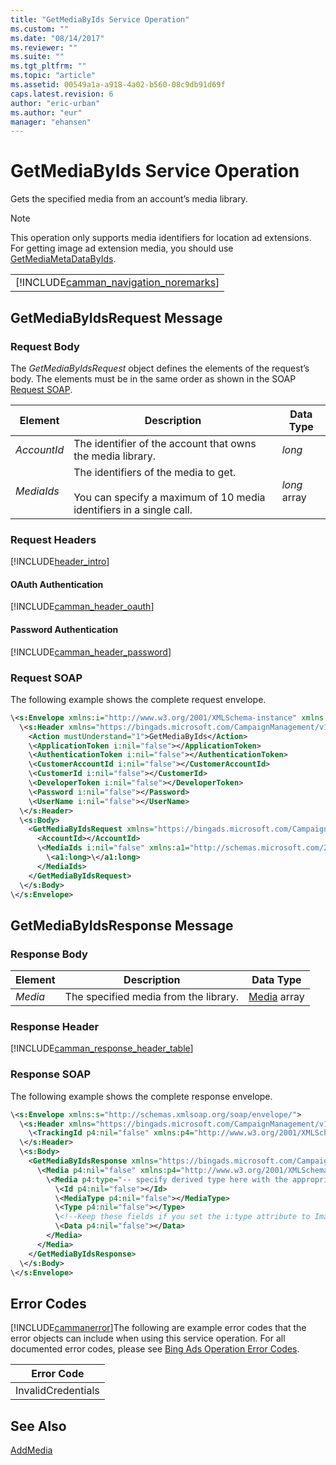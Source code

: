 ```yaml
---
title: "GetMediaByIds Service Operation"
ms.custom: ""
ms.date: "08/14/2017"
ms.reviewer: ""
ms.suite: ""
ms.tgt_pltfrm: ""
ms.topic: "article"
ms.assetid: 00549a1a-a918-4a02-b560-08c9db91d69f
caps.latest.revision: 6
author: "eric-urban"
ms.author: "eur"
manager: "ehansen"
---
```

# GetMediaByIds Service Operation
Gets the specified media from an account’s media library.

> [!NOTE]
> This operation only supports media identifiers for location ad extensions. For getting image ad extension media, you should use [GetMediaMetaDataByIds](../campaign-api/getmediametadatabyids-service-operation.md).

||
|-|
|[!INCLUDE[camman_navigation_noremarks](../campaign-api/includes/camman-navigation-noremarks.md)]|

## <a name="request"></a>GetMediaByIdsRequest Message

### Request Body
The *GetMediaByIdsRequest* object defines the elements of the request’s body. The elements must be in the same order as shown in the SOAP [Request SOAP](#request_soap).

|Element|Description|Data Type|
|-----------|---------------|-------------|
|*AccountId*|The identifier of the account that owns the media library.|*long*|
|*MediaIds*|The identifiers of the media to get.<br /><br />You can specify a maximum of 10 media identifiers in a single call.|*long* array|

### Request Headers
[!INCLUDE[header_intro](../campaign-api/includes/header-intro.md)]
#### OAuth Authentication
[!INCLUDE[camman_header_oauth](../campaign-api/includes/camman-header-oauth.md)]
#### Password Authentication
[!INCLUDE[camman_header_password](../campaign-api/includes/camman-header-password.md)]
### <a name="request_soap"></a>Request SOAP
The following example shows the complete request envelope.

```xml
\<s:Envelope xmlns:i="http://www.w3.org/2001/XMLSchema-instance" xmlns:s="http://schemas.xmlsoap.org/soap/envelope/">
  \<s:Header xmlns="https://bingads.microsoft.com/CampaignManagement/v11">
    <Action mustUnderstand="1">GetMediaByIds</Action>
    \<ApplicationToken i:nil="false"></ApplicationToken>
    \<AuthenticationToken i:nil="false"></AuthenticationToken>
    \<CustomerAccountId i:nil="false"></CustomerAccountId>
    \<CustomerId i:nil="false"></CustomerId>
    \<DeveloperToken i:nil="false"></DeveloperToken>
    \<Password i:nil="false"></Password>
    \<UserName i:nil="false"></UserName>
  \</s:Header>
  \<s:Body>
    <GetMediaByIdsRequest xmlns="https://bingads.microsoft.com/CampaignManagement/v11">
      <AccountId></AccountId>
      \<MediaIds i:nil="false" xmlns:a1="http://schemas.microsoft.com/2003/10/Serialization/Arrays">
        \<a1:long>\</a1:long>
      </MediaIds>
    </GetMediaByIdsRequest>
  \</s:Body>
\</s:Envelope>
```

## <a name="response"></a>GetMediaByIdsResponse Message

### <a name="Body_Elements"></a>Response Body

|Element|Description|Data Type|
|-----------|---------------|-------------|
|*Media*|The specified media from the library.|[Media](../campaign-api/media-data-object.md) array|

### <a name="Header_Elements"></a>Response Header
[!INCLUDE[camman_response_header_table](../campaign-api/includes/camman-response-header-table.md)]
### Response SOAP
The following example shows the complete response envelope.

```xml
\<s:Envelope xmlns:s="http://schemas.xmlsoap.org/soap/envelope/">
  \<s:Header xmlns="https://bingads.microsoft.com/CampaignManagement/v11">
    \<TrackingId p4:nil="false" xmlns:p4="http://www.w3.org/2001/XMLSchema-instance"></TrackingId>
  \</s:Header>
  \<s:Body>
    <GetMediaByIdsResponse xmlns="https://bingads.microsoft.com/CampaignManagement/v11">
      \<Media p4:nil="false" xmlns:p4="http://www.w3.org/2001/XMLSchema-instance">
        \<Media p4:type="-- specify derived type here with the appropriate prefix --">
          \<Id p4:nil="false"></Id>
          \<MediaType p4:nil="false"></MediaType>
          \<Type p4:nil="false"></Type>
          \<!--Keep these fields if you set the i:type attribute to Image-->
          \<Data p4:nil="false"></Data>
        </Media>
      </Media>
    </GetMediaByIdsResponse>
  \</s:Body>
\</s:Envelope>
```

## <a name="errors"></a>Error Codes
[!INCLUDE[cammanerror](../campaign-api/includes/cammanerror.md)]The following are example  error codes that the error objects can include when using this service operation. For all documented error codes, please see [Bing Ads Operation Error Codes](http://go.microsoft.com/fwlink/?LinkId=511884).

|Error Code|
|--------------|
|InvalidCredentials|

## See Also
[AddMedia](../campaign-api/addmedia-service-operation.md)

